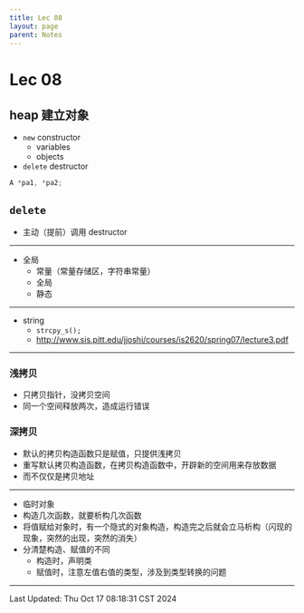 ```yaml
---
title: Lec 08
layout: page
parent: Notes
---
```


# Lec 08

## heap 建立对象

- `new` constructor
	- variables
	- objects
- `delete` destructor

```cpp
A *pa1, *pa2;
```

## `delete`

- 主动（提前）调用 destructor

---

- 全局
	- 常量（常量存储区，字符串常量）
	- 全局
	- 静态

---

- string
	- `strcpy_s();`
	- <http://www.sis.pitt.edu/jjoshi/courses/is2620/spring07/lecture3.pdf>

---

### 浅拷贝

- 只拷贝指针，没拷贝空间
- 同一个空间释放两次，造成运行错误

### 深拷贝

- 默认的拷贝构造函数只是赋值，只提供浅拷贝
- 重写默认拷贝构造函数，在拷贝构造函数中，开辟新的空间用来存放数据
- 而不仅仅是拷贝地址

---

- 临时对象
- 构造几次函数，就要析构几次函数
- 将值赋给对象时，有一个隐式的对象构造，构造完之后就会立马析构（闪现的现象，突然的出现，突然的消失）
- 分清楚构造、赋值的不同
	- 构造时，声明类
	- 赋值时，注意左值右值的类型，涉及到类型转换的问题

----

Last Updated: Thu Oct 17 08:18:31 CST 2024
